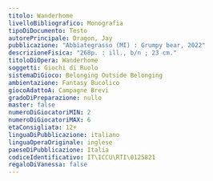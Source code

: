 ```yaml
---
titolo: Wanderhome
livelloBibliografico: Monografia
tipoDiDocumento: Testo
autorePrincipale: Dragon, Jay
pubblicazione: "Abbiategrasso (MI) : Grumpy bear, 2022"
descrizioneFisica: "268p. : ill., b/n ; 23 cm."
titoloDiOpera: Wanderhome
soggetti: Giochi di Ruolo
sistemaDiGioco: Belonging Outside Belonging
ambientazione: Fantasy Bucolico
giocoAdattoA: Campagne Brevi
gradoDiPreparazione: nullo
master: false
numeroDiGiocatoriMIN: 2
numeroDiGiocatoriMAX: 6
etaConsigliata: 12+
linguaDiPubblicazione: italiano
linguaOperaOriginale: inglese
paeseDiPubblicazione: Italia
codiceIdentificativo: IT\ICCU\RTI\0125821
regaloDiVanessa: false
---
```

